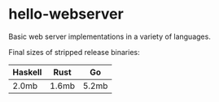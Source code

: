 # hello-webserver

Basic web server implementations in a variety of languages.

Final sizes of stripped release binaries:

| Haskell | Rust  | Go    |
|---------|-------|-------|
| 2.0mb   | 1.6mb | 5.2mb |
